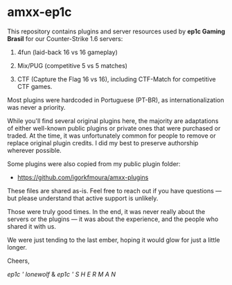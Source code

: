 # amxx-ep1c

This repository contains plugins and server resources used by **ep1c Gaming Brasil** for our Counter-Strike 1.6 servers:

1. 4fun (laid-back 16 vs 16 gameplay)

1. Mix/PUG (competitive 5 vs 5 matches)

1. CTF (Capture the Flag 16 vs 16), including CTF-Match for competitive CTF games.

Most plugins were hardcoded in Portuguese (PT-BR), as internationalization was never a priority.

While you'll find several original plugins here, the majority are adaptations of either well-known public plugins or private ones that were purchased or traded.
At the time, it was unfortunately common for people to remove or replace original plugin credits. I did my best to preserve authorship wherever possible.

Some plugins were also copied from my public plugin folder:
- https://github.com/igorkfmoura/amxx-plugins

These files are shared as-is. Feel free to reach out if you have questions — but please understand that active support is unlikely.

Those were truly good times.
In the end, it was never really about the servers or the plugins — it was about the experience, and the people who shared it with us.

We were just tending to the last ember, hoping it would glow for just a little longer.

Cheers,

_ep1c ' lonewolf_ & _ep1c ' S H E R M A N_
